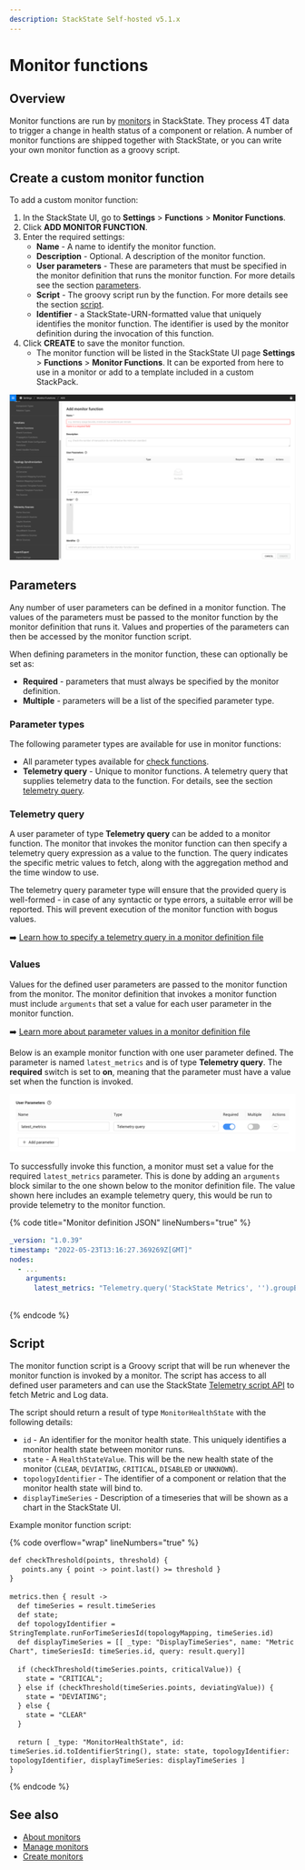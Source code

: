 ```yaml
---
description: StackState Self-hosted v5.1.x
---
```


# Monitor functions

## Overview

Monitor functions are run by [monitors](/use/checks-and-monitors/monitors.md) in StackState. They process 4T data to trigger a change in health status of a component or relation. A number of monitor functions are shipped together with StackState, or you can write your own monitor function as a groovy script.

## Create a custom monitor function

To add a custom monitor function:

1. In the StackState UI, go to **Settings** >  **Functions** > **Monitor Functions**.
2. Click **ADD MONITOR FUNCTION**.
3. Enter the required settings:
   * **Name** - A name to identify the monitor function.
   * **Description** - Optional. A description of the monitor function.
   * **User parameters** - These are parameters that must be specified in the monitor definition that runs the monitor function. For more details see the section [parameters](#parameters).
   * **Script** - The groovy script run by the function. For more details see the section [script](#script).
   * **Identifier** - a StackState-URN-formatted value that uniquely identifies the monitor function. The identifier is used by the monitor definition during the invocation of this function.
4. Click **CREATE** to save the monitor function.
   * The monitor function will be listed in the StackState UI page **Settings** >  **Functions** > **Monitor Functions**. It can be exported from here to use in a monitor or add to a template included in a custom StackPack.

![Add a custom monitor function](../../../.gitbook/assets/v51_add-monitor-function.png)

## Parameters

Any number of user parameters can be defined in a monitor function. The values of the parameters must be passed to the monitor function by the monitor definition that runs it. Values and properties of the parameters can then be accessed by the monitor function script.

When defining parameters in the monitor function, these can optionally be set as:

- **Required** - parameters that must always be specified by the monitor definition.
- **Multiple** - parameters will be a list of the specified parameter type.

### Parameter types

The following parameter types are available for use in monitor functions:

* All parameter types available for [check functions](/develop/developer-guides/custom-functions/check-functions.md#parameter-types).
* **Telemetry query** - Unique to monitor functions. A telemetry query that supplies telemetry data to the function. For details, see the section [telemetry query](#telemetry-query).

### Telemetry query

A user parameter of type **Telemetry query** can be added to a monitor function. The monitor that invokes the monitor function can then specify a telemetry query expression as a value to the function. The query indicates the specific metric values to fetch, along with the aggregation method and the time window to use.

The telemetry query parameter type will ensure that the provided query is well-formed - in case of any syntactic or type errors, a suitable error will be reported. This will prevent execution of the monitor function with bogus values.

➡️ [Learn how to specify a telemetry query in a monitor definition file](/develop/developer-guides/monitors/monitor-sty-file-format.md#telemetry-query)

### Values

Values for the defined user parameters are passed to the monitor function from the monitor. The monitor definition that invokes a monitor function must include `arguments` that set a value for each user parameter in the monitor function.

➡️ [Learn more about parameter values in a monitor definition file](/develop/developer-guides/monitors/monitor-sty-file-format.md#arguments)

Below is an example monitor function with one user parameter defined. The parameter is named `latest_metrics` and is of type **Telemetry query**. The **required** switch is set to **on**, meaning that the parameter must have a value set when the function is invoked. 

![`latest_metrics` user parameter in a monitor function](/.gitbook/assets/v51_latest_metrics_user_parameter.png)

To successfully invoke this function, a monitor must set a value for the required `latest_metrics` parameter. This is done by adding an `arguments` block similar to the one shown below to the monitor definition file. The value shown here includes an example telemetry query, this would be run to provide telemetry to the monitor function.

{% code title="Monitor definition JSON" lineNumbers="true" %}
```yaml
_version: "1.0.39"
timestamp: "2022-05-23T13:16:27.369269Z[GMT]"
nodes:
  - ...
    arguments:
      latest_metrics: "Telemetry.query('StackState Metrics', '').groupBy('tags.pid', 'tags.createTime', 'host').metricField('cpu_systemPct').start('-1m').aggregation('mean', '15s')"
  
```
{% endcode %}

## Script

The monitor function script is a Groovy script that will be run whenever the monitor function is invoked by a monitor. The script has access to all defined user parameters and can use the StackState [Telemetry script API](/develop/reference/scripting/script-apis/telemetry.md) to fetch Metric and Log data.

The script should return a result of type `MonitorHealthState` with the following details:

* `id` - An identifier for the monitor health state. This uniquely identifies a monitor health state between monitor runs.
* `state` - A `HealthStateValue`. This will be the new health state of the monitor (`CLEAR`, `DEVIATING`, `CRITICAL`, `DISABLED` or `UNKNOWN`).
* `topologyIdentifier` - The identifier of a component or relation that the monitor health state will bind to.
* `displayTimeSeries` - Description of a timeseries that will be shown as a chart in the StackState UI.

Example monitor function script:

{% code overflow="wrap" lineNumbers="true" %}
```commandline
def checkThreshold(points, threshold) {
   points.any { point -> point.last() >= threshold }
}

metrics.then { result ->
  def timeSeries = result.timeSeries
  def state;
  def topologyIdentifier = StringTemplate.runForTimeSeriesId(topologyMapping, timeSeries.id)
  def displayTimeSeries = [[ _type: "DisplayTimeSeries", name: "Metric Chart", timeSeriesId: timeSeries.id, query: result.query]]

  if (checkThreshold(timeSeries.points, criticalValue)) {
    state = "CRITICAL";
  } else if (checkThreshold(timeSeries.points, deviatingValue)) {
    state = "DEVIATING";
  } else {
    state = "CLEAR"
  }

  return [ _type: "MonitorHealthState", id: timeSeries.id.toIdentifierString(), state: state, topologyIdentifier: topologyIdentifier, displayTimeSeries: displayTimeSeries ]
}
```
{% endcode %}

## See also 

* [About monitors](/use/checks-and-monitors/monitors.md)
* [Manage monitors](/use/checks-and-monitors/manage-monitors.md)
* [Create monitors](/develop/developer-guides/monitors/create-custom-monitors.md)
